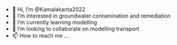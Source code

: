 - 👋 Hi, I’m @Kamalakanta2022
- 👀 I’m interested in groundwater contamination and remediation
- 🌱 I’m currently learning modelling
- 💞️ I’m looking to collaborate on modelling transport
- 📫 How to reach me ...

<!---
Kamalakanta2022/Kamalakanta2022 is a ✨ special ✨ repository because its `README.md` (this file) appears on your GitHub profile.
You can click the Preview link to take a look at your changes.
--->
